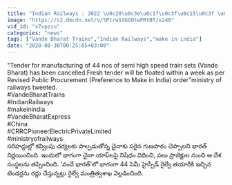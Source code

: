 ```yaml
---
title: "Indian Railways : 2022 \u0c28\u0c3e\u0c1f\u0c3f\u0c15\u0c3f \u0c2a\u0c1f\u0c4d\u0c1f\u0c3e\u0c32\u0c2a\u0c48\u0c15\u0c3f 44 Vande Bharat\u200c \u0c30\u0c48\u0c33\u0c4d\u0c32\u0c41! Oneindia Telugu"
image: "https://s2.dmcdn.net/v/SPtrw1VGGOtwFMtBT/x240"
vid_id: "x7vpzzu"
categories: "news"
tags: ["Vande Bharat Trains","Indian Railways","make in india"]
date: "2020-08-30T00:25:05+03:00"
---
```

&quot;Tender for manufacturing of 44 nos of semi high speed train sets (Vande Bharat) has been cancelled.Fresh tender will be floated within a week as per Revised Public Procurement (Preference to Make in India) order&quot;ministry of railways tweeted.   <br>#VandeBharatTrains   <br>#IndianRailways   <br>#makeinindia   <br>#VandeBharatExpress   <br>#China   <br>#CRRCPioneerElectricPrivateLimited   <br>#ministryofrailways   <br>సరిహద్దుల్లో కవ్వింపు చర్యలకు పాల్పడుతోన్న చైనాకు సరైన గుణపాఠం చెప్పాలని భారత్ నిర్ణయించింది. ఇందులో భాగంగా చైనా యాప్‌లపై నిషేధం విధించి, పలు ప్రాజెక్టుల నుంచి ఆ దేశ సంస్థలను తప్పించింది. ‘వందే భారత్‌’లో భాగంగా 44 సెమీ హైస్పీడ్‌ రైల్వే తయారీకి ఇచ్చిన టెండర్లను రద్దు చేస్తున్నట్లు రైల్వే మంత్రిత్వశాఖ వెల్లడించింది.
